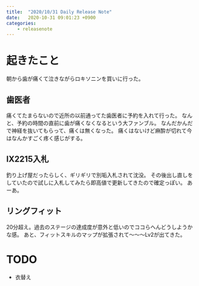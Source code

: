 ```yaml
---
title:  "2020/10/31 Daily Release Note"
date:   2020-10-31 09:01:23 +0900
categories:
    - releasenote
---
```


# 起きたこと

朝から歯が痛くて泣きながらロキソニンを買いに行った。

## 歯医者

痛くてたまらないので近所の以前通ってた歯医者に予約を入れて行った。
なんと、予約の時間の直前に歯が痛くなくなるという大ファンブル。
なんだかんだで神経を抜いてもらって、痛くは無くなった。
痛くはないけど麻酔が切れて今はなんかすごく疼く感じがする。

## IX2215入札

釣り上げ屋だったらしく、ギリギリで別垢入札されて沈没。
その後出し直しをしていたので試しに入札してみたら即高値で更新してきたので確定っぽい。
あーあ。

## リングフィット

20分超え。過去のステージの達成度が意外と低いのでココらへんどうしようかな感。
あと、フィットスキルのマップが拡張されて〜〜〜Lv2が出てきた。

# TODO 

* 衣替え
